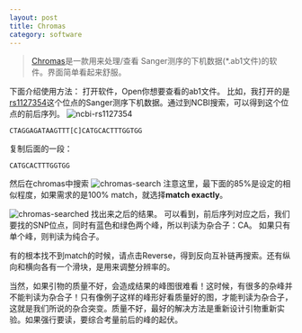 ```yaml
---
layout: post
title: Chromas
category: software
---
```

> [Chromas](http://technelysium.com.au/wp/chromas/)是一款用来处理/查看 Sanger测序的下机数据(\*.ab1文件)的软件。界面简单看起来舒服。

下面介绍使用方法：
打开软件，Open你想要查看的ab1文件。
比如，我打开的是[rs1127354](https://www.ncbi.nlm.nih.gov/projects/SNP/snp_ref.cgi?rs=1127354)这个位点的Sanger测序下机数据。通过到NCBI搜索，可以得到这个位点的前后序列。
![ncbi-rs1127354](https://github.com/pzweuj/pzweuj.github.io/raw/master/downloads/images/ncbi_rs1127354.png)

```
CTAGGAGATAAGTTT[C]CATGCACTTTGGTGG
```
复制后面的一段：
```
CATGCACTTTGGTGG
```

然后在chromas中搜索
![chromas-search](https://github.com/pzweuj/pzweuj.github.io/raw/master/downloads/images/chromas_rs1127354_search.png)
注意这里，最下面的85%是设定的相似程度，如果需求的是100% match，就选择**match exactly**。

![chromas-searched](https://github.com/pzweuj/pzweuj.github.io/raw/master/downloads/images/chromas_rs1127354_searched.png)
找出来之后的结果。
可以看到，前后序列对应之后，我们要找的SNP位点，同时有蓝色和绿色两个峰，所以判读为杂合子：CA。
如果只有单个峰，则判读为纯合子。

有的根本找不到match的时候，请点击Reverse，得到反向互补链再搜索。还有纵向和横向各有一个滑块，是用来调整分辨率的。

当然，如果引物的质量不好，会造成结果的峰图很难看！这时候，有很多的杂峰并不能判读为杂合子！只有像例子这样的峰形好看质量好的图，才能判读为杂合子，这就是我们所说的杂合突变。质量不好，最好的解决方法是重新设计引物重新实验。如果强行要读，要综合考量前后的峰的起伏。